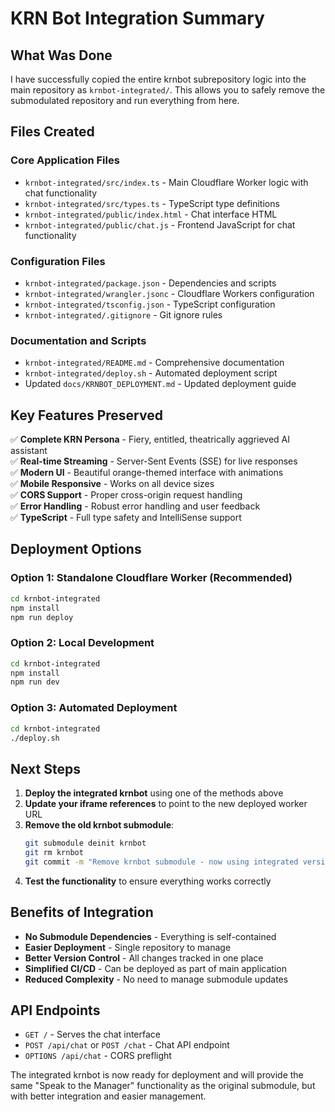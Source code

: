 # KRN Bot Integration Summary

## What Was Done

I have successfully copied the entire krnbot subrepository logic into the main repository as `krnbot-integrated/`. This allows you to safely remove the submodulated repository and run everything from here.

## Files Created

### Core Application Files
- `krnbot-integrated/src/index.ts` - Main Cloudflare Worker logic with chat functionality
- `krnbot-integrated/src/types.ts` - TypeScript type definitions
- `krnbot-integrated/public/index.html` - Chat interface HTML
- `krnbot-integrated/public/chat.js` - Frontend JavaScript for chat functionality

### Configuration Files
- `krnbot-integrated/package.json` - Dependencies and scripts
- `krnbot-integrated/wrangler.jsonc` - Cloudflare Workers configuration
- `krnbot-integrated/tsconfig.json` - TypeScript configuration
- `krnbot-integrated/.gitignore` - Git ignore rules

### Documentation and Scripts
- `krnbot-integrated/README.md` - Comprehensive documentation
- `krnbot-integrated/deploy.sh` - Automated deployment script
- Updated `docs/KRNBOT_DEPLOYMENT.md` - Updated deployment guide

## Key Features Preserved

✅ **Complete KRN Persona** - Fiery, entitled, theatrically aggrieved AI assistant  
✅ **Real-time Streaming** - Server-Sent Events (SSE) for live responses  
✅ **Modern UI** - Beautiful orange-themed interface with animations  
✅ **Mobile Responsive** - Works on all device sizes  
✅ **CORS Support** - Proper cross-origin request handling  
✅ **Error Handling** - Robust error handling and user feedback  
✅ **TypeScript** - Full type safety and IntelliSense support  

## Deployment Options

### Option 1: Standalone Cloudflare Worker (Recommended)
```bash
cd krnbot-integrated
npm install
npm run deploy
```

### Option 2: Local Development
```bash
cd krnbot-integrated
npm install
npm run dev
```

### Option 3: Automated Deployment
```bash
cd krnbot-integrated
./deploy.sh
```

## Next Steps

1. **Deploy the integrated krnbot** using one of the methods above
2. **Update your iframe references** to point to the new deployed worker URL
3. **Remove the old krnbot submodule**:
   ```bash
   git submodule deinit krnbot
   git rm krnbot
   git commit -m "Remove krnbot submodule - now using integrated version"
   ```
4. **Test the functionality** to ensure everything works correctly

## Benefits of Integration

- **No Submodule Dependencies** - Everything is self-contained
- **Easier Deployment** - Single repository to manage
- **Better Version Control** - All changes tracked in one place
- **Simplified CI/CD** - Can be deployed as part of main application
- **Reduced Complexity** - No need to manage submodule updates

## API Endpoints

- `GET /` - Serves the chat interface
- `POST /api/chat` or `POST /chat` - Chat API endpoint
- `OPTIONS /api/chat` - CORS preflight

The integrated krnbot is now ready for deployment and will provide the same "Speak to the Manager" functionality as the original submodule, but with better integration and easier management.

